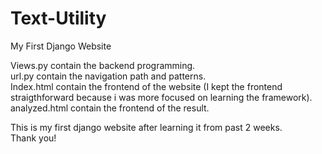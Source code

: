 # Text-Utility
My First Django Website

Views.py contain the backend programming. <br>
url.py contain the navigation path and patterns. <br>
Index.html contain the frontend of the website (I kept the frontend straigthforward because i was more focused on learning the framework). <br>
analyzed.html contain the frontend of the result.

This is my first django website after learning it from past 2 weeks.<br>
Thank you!
